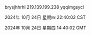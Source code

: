 brysjhhrhl 219.139.199.238 yqqlmgsycl

2024年 10月 24日 星期四 22:40:02 CST

2024年 10月 24日 星期四 14:40:02 GMT

